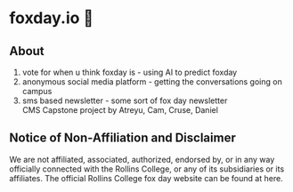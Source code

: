 # foxday.io 🦊
## About
1. vote for when u think foxday is - using AI to predict foxday
2. anonymous social media platform - getting the conversations going on campus
3. sms based newsletter - some sort of fox day newsletter         
CMS Capstone project by Atreyu, Cam, Cruse, Daniel

## Notice of Non-Affiliation and Disclaimer
We are not affiliated, associated, authorized, endorsed by, or in any way officially connected with the Rollins College, or any of its subsidiaries or its affiliates. The official Rollins College fox day website can be found at here.
